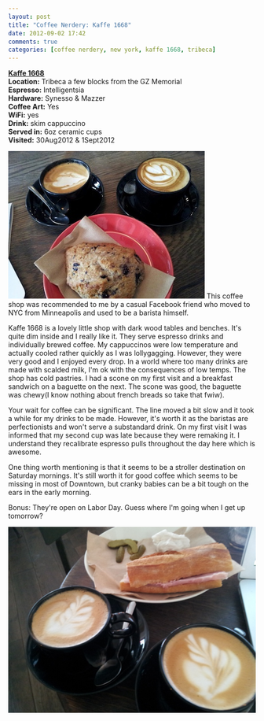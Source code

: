 ```yaml
---
layout: post
title: "Coffee Nerdery: Kaffe 1668"
date: 2012-09-02 17:42
comments: true
categories: [coffee nerdery, new york, kaffe 1668, tribeca] 
---
```


**[Kaffe 1668](http://kaffe1668.com)**  
**Location:** Tribeca a few blocks from the GZ Memorial  
**Espresso:** Intelligentsia   
**Hardware:** Synesso & Mazzer  
**Coffee Art:** Yes  
**WiFi:** yes  
**Drink:** skim cappuccino  
**Served in:** 6oz ceramic cups  
**Visited:** 30Aug2012 & 1Sept2012  

  <img src="/images/kaffe1668.jpg"/>  
 This coffee shop was recommended to me by a casual Facebook friend who moved to NYC
 from Minneapolis and used to be a barista himself. 

 Kaffe 1668 is a lovely little shop with dark wood tables and benches. It's
 quite dim inside and I really like it. They serve espresso drinks and
 individually brewed coffee.  My cappuccinos were low temperature and actually
 cooled rather quickly as I was lollygagging.  However, they were very good and
 I enjoyed every drop. In a world where too many drinks are made with scalded
 milk, I'm ok with the consequences of low temps. The shop has cold pastries.
 I had a scone on my first visit and a breakfast sandwich on a baguette on the
 next. The scone was good, the baguette was chewy(I know nothing about french
breads so take that fwiw). 

 Your wait for coffee can be significant. The line moved a bit slow and it
 took a while for my drinks to be made.  However, it's worth it as the
 baristas are perfectionists and won't serve a substandard drink. On my first
 visit I was informed that my second cup was late because they were remaking
 it.   I understand they recalibrate espresso pulls throughout the day here
 which is awesome.

 One thing worth mentioning is that it seems to be a stroller destination on
 Saturday mornings. It's still worth it for good coffee which seems to be
 missing in most of Downtown, but cranky babies can be a bit tough on the ears
 in the early morning.

 Bonus: They're open on Labor Day. Guess where I'm going when I get up
 tomorrow?

 <img src="/images/kaffe1668-2.jpg"/>  
